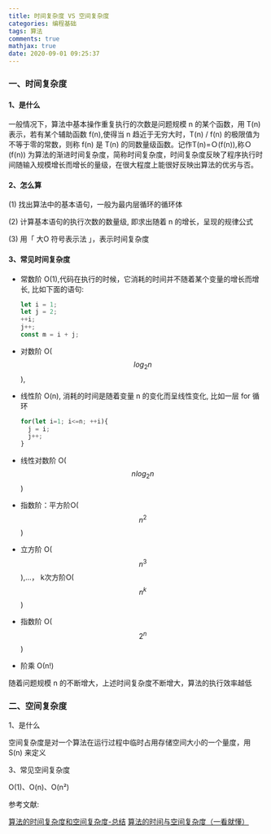 ```yaml
---
title: 时间复杂度 VS 空间复杂度
categories: 编程基础
tags: 算法
comments: true
mathjax: true
date: 2020-09-01 09:25:37
---
```

### 一、时间复杂度

#### 1、是什么

一般情况下，算法中基本操作重复执行的次数是问题规模 n 的某个函数，用 T(n) 表示，若有某个辅助函数 f(n),使得当 n 趋近于无穷大时，T(n) / f(n) 的极限值为不等于零的常数，则称 f(n) 是 T(n) 的同数量级函数。记作T(n)=Ｏ(f(n)),称Ｏ(f(n)) 为算法的渐进时间复杂度，简称时间复杂度，时间复杂度反映了程序执行时间随输入规模增长而增长的量级，在很大程度上能很好反映出算法的优劣与否。

#### 2、怎么算

(1) 找出算法中的基本语句，一般为最内层循环的循环体

(2) 计算基本语句的执行次数的数量级, 即求出随着 n 的增长，呈现的规律公式

(3) 用「 大O 符号表示法 」，表示时间复杂度

#### 3、常见时间复杂度

- 常数阶 O(1),代码在执行的时候，它消耗的时间并不随着某个变量的增长而增长, 比如下面的语句:

  ```js
  let i = 1;
  let j = 2;
  ++i;
  j++;
  const m = i + j;
  ```

- 对数阶 O($$log_2n$$), 

- 线性阶 O(n), 消耗的时间是随着变量 n 的变化而呈线性变化, 比如一层 for 循环

  ```js
  for(let i=1; i<=n; ++i){
    j = i;
    j++;
  }
  ```
  
- 线性对数阶 O($$nlog_2n$$)
  
- 指数阶：平方阶O($$n^2$$)
  
- 立方阶 O($$n^3$$),...， k次方阶O($$n^k$$)
  
- 指数阶 O($$2^n$$)

- 阶乘 Ο(n!)
  
随着问题规模 n 的不断增大，上述时间复杂度不断增大，算法的执行效率越低

### 二、空间复杂度

1、是什么

空间复杂度是对一个算法在运行过程中临时占用存储空间大小的一个量度，用 S(n) 来定义

3、常见空间复杂度

O(1)、O(n)、O(n²)

参考文献:

[算法的时间复杂度和空间复杂度-总结](https://blog.csdn.net/zolalad/article/details/11848739)
[算法的时间与空间复杂度（一看就懂）](https://zhuanlan.zhihu.com/p/50479555)